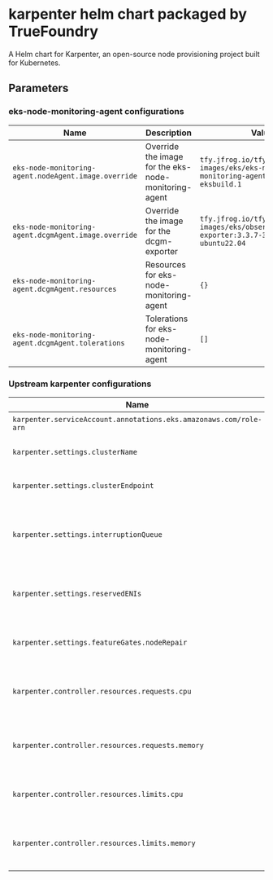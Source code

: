 # karpenter helm chart packaged by TrueFoundry
A Helm chart for Karpenter, an open-source node provisioning project built for Kubernetes.

## Parameters

### eks-node-monitoring-agent configurations

| Name                                                 | Description                                          | Value                                                                             |
| ---------------------------------------------------- | ---------------------------------------------------- | --------------------------------------------------------------------------------- |
| `eks-node-monitoring-agent.nodeAgent.image.override` | Override the image for the eks-node-monitoring-agent | `tfy.jfrog.io/tfy-images/eks/eks-node-monitoring-agent:v1.2.0-eksbuild.1`         |
| `eks-node-monitoring-agent.dcgmAgent.image.override` | Override the image for the dcgm-exporter             | `tfy.jfrog.io/tfy-images/eks/observability/dcgm-exporter:3.3.7-3.5.0-ubuntu22.04` |
| `eks-node-monitoring-agent.dcgmAgent.resources`      | Resources for eks-node-monitoring-agent              | `{}`                                                                              |
| `eks-node-monitoring-agent.dcgmAgent.tolerations`    | Tolerations for eks-node-monitoring-agent            | `[]`                                                                              |

### Upstream karpenter configurations

| Name                                                              | Description                                       | Value          |
| ----------------------------------------------------------------- | ------------------------------------------------- | -------------- |
| `karpenter.serviceAccount.annotations.eks.amazonaws.com/role-arn` | Karpenter role ARN                                | `""`           |
| `karpenter.settings.clusterName`                                  | Name of the EKS cluster                           | `cluster-name` |
| `karpenter.settings.clusterEndpoint`                              | Endpoint URL of the EKS cluster                   | `""`           |
| `karpenter.settings.interruptionQueue`                            | Name of the interruption queue for spot instances | `""`           |
| `karpenter.settings.reservedENIs`                                 | reserved ENIs for the custom networking CNI setup | `0`            |
| `karpenter.settings.featureGates.nodeRepair`                      | Enable node repair feature gate                   | `true`         |
| `karpenter.controller.resources.requests.cpu`                     | CPU requests for karpenter container              | `0.5`          |
| `karpenter.controller.resources.requests.memory`                  | Memory requests for karpenter container           | `2000Mi`       |
| `karpenter.controller.resources.limits.cpu`                       | CPU limits for karpenter container                | `1`            |
| `karpenter.controller.resources.limits.memory`                    | Memory requests for karpenter container           | `4000Mi`       |
